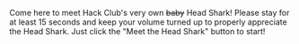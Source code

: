Come here to meet Hack Club's very own <s>baby</s> Head Shark! Please stay for at least 15 seconds and keep your volume turned up to properly appreciate the Head Shark. Just click the "Meet the Head Shark" button to start!
